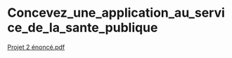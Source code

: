 # Concevez_une_application_au_service_de_la_sante_publique

[Projet 2 énoncé.pdf](https://github.com/GuillaumeLemele/Concevez_une_application_au_service_de_la_sante_publique/files/13770918/Projet.2.enonce.pdf)
